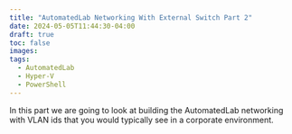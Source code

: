 ```yaml
---
title: "AutomatedLab Networking With External Switch Part 2"
date: 2024-05-05T11:44:30-04:00
draft: true
toc: false
images:
tags:
  - AutomatedLab
  - Hyper-V
  - PowerShell
---
```


In this part we are going to look at building the AutomatedLab networking with VLAN ids that you would typically see in a corporate environment.